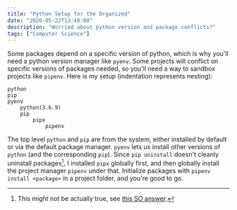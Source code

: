 ```yaml
---
title: "Python Setup for the Organized"
date: "2020-05-22T13:48:00"
description: "Worried about python version and package conflicts?"
tags: ["Computer Science"]
---
```


Some packages depend on a specific version of python, which is why you'll need a python version manager like `pyenv`. Some projects will conflict on specific versions of packages needed, so you'll need a way to sandbox projects like `pipenv`. Here is my setup (indentation represents nesting):

```
python
pip
pyenv
	python(3.6.9)
	pip
		pipx
			pipenv
```

The top level `python` and `pip` are from the system, either installed by default or via the default package manager. `pyenv` lets us install other versions of `python` (and the corresponding `pip`). Since `pip uninstall` doesn't cleanly uninstall packages[^1], I installed `pipx` globally first, and then globally install the project manager `pipenv` under that. Initialize packages with `pipenv install <package>` in a project folder, and you're good to go.

[^1]: This might not be actually true, see [this SO answer](https://stackoverflow.com/a/35524522).
